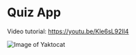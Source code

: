 # Quiz App

Video tutorial:
https://youtu.be/Kle6sL92Il4

![Image of Yaktocat](https://prnt.sc/prjflk)
